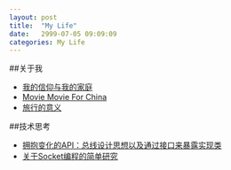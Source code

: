 ```yaml
---
layout: post
title:  "My Life"
date:   2999-07-05 09:09:09
categories: My Life
---
```



##关于我

* [我的信仰与我的家庭](http://handos.cc/thinking/2013/12/10/我的信仰与我的家庭/)
* [Movie Movie For China](http://handos.cc/thinking/2014/03/01/MovieMovieForChina/)
* [旅行的意义](http://handos.cc/enviroment/2014/04/01/旅行的意义/)

##技术思考

* [拥抱变化的API：总线设计思想以及通过接口来暴露实现类](http://handos.cc/api/2015/04/14/API_BUS_INTERFACE/)
* [关于Socket编程的简单研究](http://handos.cc/java/2015/05/11/Java_Socket_Program/)